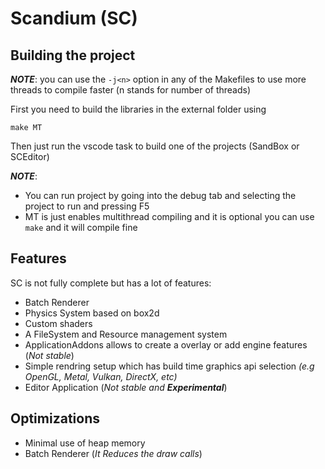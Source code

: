 # Scandium (SC)
## Building the project
***NOTE***: you can use the ```-j<n>``` option in any of the Makefiles to use more threads to compile faster (n stands for number of threads)

First you need to build the libraries in the external folder using
```shell
make MT
```

Then just run the vscode task to build one of the projects (SandBox or SCEditor)

***NOTE***: 
- You can run project by going into the debug tab and selecting the project to run and pressing F5
- MT is just enables multithread compiling and it is optional you can use ```make``` and it will compile fine
## Features
SC is not fully complete but has a lot of features:
- Batch Renderer
- Physics System based on box2d
- Custom shaders
- A FileSystem and Resource management system
- ApplicationAddons allows to create a overlay or add engine features (*Not stable*)
- Simple rendring setup which has build time graphics api selection *(e.g OpenGL, Metal, Vulkan, DirectX, etc)*
- Editor Application (*Not stable and **Experimental***)
## Optimizations
- Minimal use of heap memory
- Batch Renderer (*It Reduces the draw calls*)
